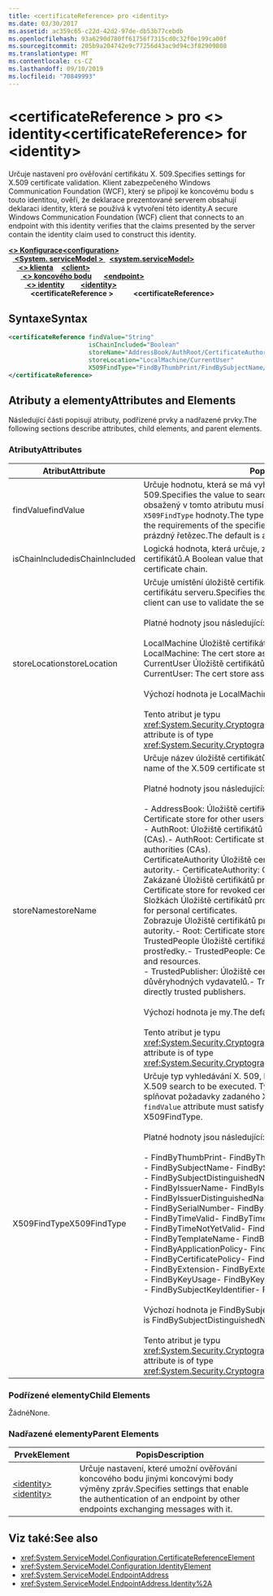 ```yaml
---
title: <certificateReference> pro <identity>
ms.date: 03/30/2017
ms.assetid: ac359c65-c22d-42d2-97de-db53b77cebdb
ms.openlocfilehash: 93a6290d780ff61756f7315cd0c32f0e199ca00f
ms.sourcegitcommit: 205b9a204742e9c77256d43ac9d94c3f82909808
ms.translationtype: MT
ms.contentlocale: cs-CZ
ms.lasthandoff: 09/10/2019
ms.locfileid: "70849993"
---
```

# <a name="certificatereference-for-identity"></a><span data-ttu-id="eea11-102">\<certificateReference > pro \<> identity</span><span class="sxs-lookup"><span data-stu-id="eea11-102">\<certificateReference> for \<identity></span></span>
<span data-ttu-id="eea11-103">Určuje nastavení pro ověřování certifikátu X. 509.</span><span class="sxs-lookup"><span data-stu-id="eea11-103">Specifies settings for X.509 certificate validation.</span></span> <span data-ttu-id="eea11-104">Klient zabezpečeného Windows Communication Foundation (WCF), který se připojí ke koncovému bodu s touto identitou, ověří, že deklarace prezentované serverem obsahují deklaraci identity, která se používá k vytvoření této identity.</span><span class="sxs-lookup"><span data-stu-id="eea11-104">A secure Windows Communication Foundation (WCF) client that connects to an endpoint with this identity verifies that the claims presented by the server contain the identity claim used to construct this identity.</span></span>  
  
<span data-ttu-id="eea11-105">[ **\<> Konfigurace**](../configuration-element.md)</span><span class="sxs-lookup"><span data-stu-id="eea11-105">[**\<configuration>**](../configuration-element.md)</span></span>\
<span data-ttu-id="eea11-106">&nbsp;&nbsp;[ **\<System. serviceModel >** ](system-servicemodel.md)</span><span class="sxs-lookup"><span data-stu-id="eea11-106">&nbsp;&nbsp;[**\<system.serviceModel>**](system-servicemodel.md)</span></span>\
<span data-ttu-id="eea11-107">&nbsp;&nbsp;&nbsp;&nbsp;[ **\<> klienta**](client.md)</span><span class="sxs-lookup"><span data-stu-id="eea11-107">&nbsp;&nbsp;&nbsp;&nbsp;[**\<client>**](client.md)</span></span>\
<span data-ttu-id="eea11-108">&nbsp;&nbsp;&nbsp;&nbsp;&nbsp;&nbsp;[ **\<> koncového bodu**](endpoint-of-client.md)</span><span class="sxs-lookup"><span data-stu-id="eea11-108">&nbsp;&nbsp;&nbsp;&nbsp;&nbsp;&nbsp;[**\<endpoint>**](endpoint-of-client.md)</span></span>\
<span data-ttu-id="eea11-109">&nbsp;&nbsp;&nbsp;&nbsp;&nbsp;&nbsp;&nbsp;&nbsp;[ **\<> identity**](identity.md)</span><span class="sxs-lookup"><span data-stu-id="eea11-109">&nbsp;&nbsp;&nbsp;&nbsp;&nbsp;&nbsp;&nbsp;&nbsp;[**\<identity>**](identity.md)</span></span>\
<span data-ttu-id="eea11-110">&nbsp;&nbsp;&nbsp;&nbsp;&nbsp;&nbsp;&nbsp;&nbsp;&nbsp;&nbsp; **\<certificateReference >**</span><span class="sxs-lookup"><span data-stu-id="eea11-110">&nbsp;&nbsp;&nbsp;&nbsp;&nbsp;&nbsp;&nbsp;&nbsp;&nbsp;&nbsp;**\<certificateReference>**</span></span>  
  
## <a name="syntax"></a><span data-ttu-id="eea11-111">Syntaxe</span><span class="sxs-lookup"><span data-stu-id="eea11-111">Syntax</span></span>  
  
```xml  
<certificateReference findValue="String"
                      isChainIncluded="Boolean"
                      storeName="AddressBook/AuthRoot/CertificateAuthority/Disallowed/My/Root/TrustedPeople/TrustedPublisher"
                      storeLocation="LocalMachine/CurrentUser"
                      X509FindType="FindByThumbPrint/FindBySubjectName/FindBySubjectDistinguishedName/FindByIssuerName/FindByIssuerDistinguishedName/FindBySerialNumber/FindByTimeValid/FindByTimeNotYetValid/FindByTemplateName/FindByApplicationPolicy/FindByCertificatePolicy/FindByExtension/FindByKeyUsage/FindBySubjectKeyIdentifier">
</certificateReference>
```  
  
## <a name="attributes-and-elements"></a><span data-ttu-id="eea11-112">Atributy a elementy</span><span class="sxs-lookup"><span data-stu-id="eea11-112">Attributes and Elements</span></span>  
 <span data-ttu-id="eea11-113">Následující části popisují atributy, podřízené prvky a nadřazené prvky.</span><span class="sxs-lookup"><span data-stu-id="eea11-113">The following sections describe attributes, child elements, and parent elements.</span></span>  
  
### <a name="attributes"></a><span data-ttu-id="eea11-114">Atributy</span><span class="sxs-lookup"><span data-stu-id="eea11-114">Attributes</span></span>  
  
|<span data-ttu-id="eea11-115">Atribut</span><span class="sxs-lookup"><span data-stu-id="eea11-115">Attribute</span></span>|<span data-ttu-id="eea11-116">Popis</span><span class="sxs-lookup"><span data-stu-id="eea11-116">Description</span></span>|  
|---------------|-----------------|  
|<span data-ttu-id="eea11-117">findValue</span><span class="sxs-lookup"><span data-stu-id="eea11-117">findValue</span></span>|<span data-ttu-id="eea11-118">Určuje hodnotu, která se má vyhledat v úložišti certifikátů X. 509.</span><span class="sxs-lookup"><span data-stu-id="eea11-118">Specifies the value to search for in the X.509 certificate store.</span></span> <span data-ttu-id="eea11-119">Typ obsažený v tomto atributu musí splňovat požadavky zadané `X509FindType` hodnoty.</span><span class="sxs-lookup"><span data-stu-id="eea11-119">The type contained in this attribute must satisfy the requirements of the specified `X509FindType` value.</span></span> <span data-ttu-id="eea11-120">Výchozí hodnota je prázdný řetězec.</span><span class="sxs-lookup"><span data-stu-id="eea11-120">The default is an empty string.</span></span>|  
|<span data-ttu-id="eea11-121">isChainIncluded</span><span class="sxs-lookup"><span data-stu-id="eea11-121">isChainIncluded</span></span>|<span data-ttu-id="eea11-122">Logická hodnota, která určuje, zda je ověření provedeno pomocí řetězu certifikátů.</span><span class="sxs-lookup"><span data-stu-id="eea11-122">A Boolean value that specifies if the validation is done using a certificate chain.</span></span>|  
|<span data-ttu-id="eea11-123">storeLocation</span><span class="sxs-lookup"><span data-stu-id="eea11-123">storeLocation</span></span>|<span data-ttu-id="eea11-124">Určuje umístění úložiště certifikátů, které může klient použít k ověření certifikátu serveru.</span><span class="sxs-lookup"><span data-stu-id="eea11-124">Specifies the location of the certificate store that the client can use to validate the server’s certificate.</span></span><br /><br /> <span data-ttu-id="eea11-125">Platné hodnoty jsou následující:</span><span class="sxs-lookup"><span data-stu-id="eea11-125">Valid values include the following:</span></span><br /><br /> <span data-ttu-id="eea11-126">LocalMachine Úložiště certifikátů přiřazené k místnímu počítači.</span><span class="sxs-lookup"><span data-stu-id="eea11-126">-   LocalMachine: The cert store assigned to the local machine.</span></span><br /><span data-ttu-id="eea11-127">CurrentUser Úložiště certifikátů přiřazené k aktuálnímu uživateli.</span><span class="sxs-lookup"><span data-stu-id="eea11-127">-   CurrentUser: The cert store assigned to the current user.</span></span><br /><br /> <span data-ttu-id="eea11-128">Výchozí hodnota je LocalMachine.</span><span class="sxs-lookup"><span data-stu-id="eea11-128">The default value is LocalMachine.</span></span><br /><br /> <span data-ttu-id="eea11-129">Tento atribut je typu <xref:System.Security.Cryptography.X509Certificates.StoreLocation>.</span><span class="sxs-lookup"><span data-stu-id="eea11-129">This attribute is of type <xref:System.Security.Cryptography.X509Certificates.StoreLocation>.</span></span>|  
|<span data-ttu-id="eea11-130">storeName</span><span class="sxs-lookup"><span data-stu-id="eea11-130">storeName</span></span>|<span data-ttu-id="eea11-131">Určuje název úložiště certifikátů X. 509, které se má otevřít.</span><span class="sxs-lookup"><span data-stu-id="eea11-131">Specifies the name of the X.509 certificate store to open.</span></span><br /><br /> <span data-ttu-id="eea11-132">Platné hodnoty jsou následující:</span><span class="sxs-lookup"><span data-stu-id="eea11-132">Valid values include the following:</span></span><br /><br /> <span data-ttu-id="eea11-133">- AddressBook: Úložiště certifikátů pro ostatní uživatele.</span><span class="sxs-lookup"><span data-stu-id="eea11-133">-   AddressBook: Certificate store for other users.</span></span><br /><span data-ttu-id="eea11-134">- AuthRoot: Úložiště certifikátů pro certifikační autority třetích stran (CAs).</span><span class="sxs-lookup"><span data-stu-id="eea11-134">-   AuthRoot: Certificate store for third-party certification authorities (CAs).</span></span><br /><span data-ttu-id="eea11-135">CertificateAuthority Úložiště certifikátů pro zprostředkující certifikační autority.</span><span class="sxs-lookup"><span data-stu-id="eea11-135">-   CertificateAuthority: Certificate store for intermediate CAs.</span></span><br /><span data-ttu-id="eea11-136">Zakázané Úložiště certifikátů pro odvolané certifikáty.</span><span class="sxs-lookup"><span data-stu-id="eea11-136">-   Disallowed: Certificate store for revoked certificates.</span></span><br /><span data-ttu-id="eea11-137">Složkách Úložiště certifikátů pro osobní certifikáty.</span><span class="sxs-lookup"><span data-stu-id="eea11-137">-   My: Certificate store for personal certificates.</span></span><br /><span data-ttu-id="eea11-138">Zobrazuje Úložiště certifikátů pro důvěryhodné kořenové certifikační autority.</span><span class="sxs-lookup"><span data-stu-id="eea11-138">-   Root: Certificate store for trusted root CAs.</span></span><br /><span data-ttu-id="eea11-139">TrustedPeople Úložiště certifikátů pro přímo důvěryhodné osoby a prostředky.</span><span class="sxs-lookup"><span data-stu-id="eea11-139">-   TrustedPeople: Certificate store for directly trusted people and resources.</span></span><br /><span data-ttu-id="eea11-140">- TrustedPublisher: Úložiště certifikátů pro vydavatele přímo důvěryhodných vydavatelů.</span><span class="sxs-lookup"><span data-stu-id="eea11-140">-   TrustedPublisher: Certificate store for directly trusted publishers.</span></span><br /><br /> <span data-ttu-id="eea11-141">Výchozí hodnota je my.</span><span class="sxs-lookup"><span data-stu-id="eea11-141">The default value is My.</span></span><br /><br /> <span data-ttu-id="eea11-142">Tento atribut je typu <xref:System.Security.Cryptography.X509Certificates.StoreName>.</span><span class="sxs-lookup"><span data-stu-id="eea11-142">This attribute is of type <xref:System.Security.Cryptography.X509Certificates.StoreName>.</span></span>|  
|<span data-ttu-id="eea11-143">X509FindType</span><span class="sxs-lookup"><span data-stu-id="eea11-143">X509FindType</span></span>|<span data-ttu-id="eea11-144">Určuje typ vyhledávání X. 509, který se má provést.</span><span class="sxs-lookup"><span data-stu-id="eea11-144">Specifies the type of X.509 search to be executed.</span></span> <span data-ttu-id="eea11-145">Typ obsažený v `findValue` atributu musí splňovat požadavky zadaného X509FindType.</span><span class="sxs-lookup"><span data-stu-id="eea11-145">The type contained in the `findValue` attribute must satisfy the requirements of the specified X509FindType.</span></span><br /><br /> <span data-ttu-id="eea11-146">Platné hodnoty jsou následující:</span><span class="sxs-lookup"><span data-stu-id="eea11-146">Valid values include the following:</span></span><br /><br /> <span data-ttu-id="eea11-147">- FindByThumbPrint</span><span class="sxs-lookup"><span data-stu-id="eea11-147">-   FindByThumbPrint</span></span><br /><span data-ttu-id="eea11-148">- FindBySubjectName</span><span class="sxs-lookup"><span data-stu-id="eea11-148">-   FindBySubjectName</span></span><br /><span data-ttu-id="eea11-149">- FindBySubjectDistinguishedName</span><span class="sxs-lookup"><span data-stu-id="eea11-149">-   FindBySubjectDistinguishedName</span></span><br /><span data-ttu-id="eea11-150">- FindByIssuerName</span><span class="sxs-lookup"><span data-stu-id="eea11-150">-   FindByIssuerName</span></span><br /><span data-ttu-id="eea11-151">- FindByIssuerDistinguishedName</span><span class="sxs-lookup"><span data-stu-id="eea11-151">-   FindByIssuerDistinguishedName</span></span><br /><span data-ttu-id="eea11-152">- FindBySerialNumber</span><span class="sxs-lookup"><span data-stu-id="eea11-152">-   FindBySerialNumber</span></span><br /><span data-ttu-id="eea11-153">- FindByTimeValid</span><span class="sxs-lookup"><span data-stu-id="eea11-153">-   FindByTimeValid</span></span><br /><span data-ttu-id="eea11-154">- FindByTimeNotYetValid</span><span class="sxs-lookup"><span data-stu-id="eea11-154">-   FindByTimeNotYetValid</span></span><br /><span data-ttu-id="eea11-155">- FindByTemplateName</span><span class="sxs-lookup"><span data-stu-id="eea11-155">-   FindByTemplateName</span></span><br /><span data-ttu-id="eea11-156">- FindByApplicationPolicy</span><span class="sxs-lookup"><span data-stu-id="eea11-156">-   FindByApplicationPolicy</span></span><br /><span data-ttu-id="eea11-157">- FindByCertificatePolicy</span><span class="sxs-lookup"><span data-stu-id="eea11-157">-   FindByCertificatePolicy</span></span><br /><span data-ttu-id="eea11-158">- FindByExtension</span><span class="sxs-lookup"><span data-stu-id="eea11-158">-   FindByExtension</span></span><br /><span data-ttu-id="eea11-159">- FindByKeyUsage</span><span class="sxs-lookup"><span data-stu-id="eea11-159">-   FindByKeyUsage</span></span><br /><span data-ttu-id="eea11-160">- FindBySubjectKeyIdentifier</span><span class="sxs-lookup"><span data-stu-id="eea11-160">-   FindBySubjectKeyIdentifier</span></span><br /><br /> <span data-ttu-id="eea11-161">Výchozí hodnota je FindBySubjectDistinguishedName.</span><span class="sxs-lookup"><span data-stu-id="eea11-161">The default value is FindBySubjectDistinguishedName.</span></span><br /><br /> <span data-ttu-id="eea11-162">Tento atribut je typu <xref:System.Security.Cryptography.X509Certificates.X509FindType>.</span><span class="sxs-lookup"><span data-stu-id="eea11-162">This attribute is of type <xref:System.Security.Cryptography.X509Certificates.X509FindType>.</span></span>|  
  
### <a name="child-elements"></a><span data-ttu-id="eea11-163">Podřízené elementy</span><span class="sxs-lookup"><span data-stu-id="eea11-163">Child Elements</span></span>  
 <span data-ttu-id="eea11-164">Žádné</span><span class="sxs-lookup"><span data-stu-id="eea11-164">None.</span></span>  
  
### <a name="parent-elements"></a><span data-ttu-id="eea11-165">Nadřazené elementy</span><span class="sxs-lookup"><span data-stu-id="eea11-165">Parent Elements</span></span>  
  
|<span data-ttu-id="eea11-166">Prvek</span><span class="sxs-lookup"><span data-stu-id="eea11-166">Element</span></span>|<span data-ttu-id="eea11-167">Popis</span><span class="sxs-lookup"><span data-stu-id="eea11-167">Description</span></span>|  
|-------------|-----------------|  
|[<span data-ttu-id="eea11-168">\<identity></span><span class="sxs-lookup"><span data-stu-id="eea11-168">\<identity></span></span>](identity.md)|<span data-ttu-id="eea11-169">Určuje nastavení, které umožní ověřování koncového bodu jinými koncovými body výměny zpráv.</span><span class="sxs-lookup"><span data-stu-id="eea11-169">Specifies settings that enable the authentication of an endpoint by other endpoints exchanging messages with it.</span></span>|  
  
## <a name="see-also"></a><span data-ttu-id="eea11-170">Viz také:</span><span class="sxs-lookup"><span data-stu-id="eea11-170">See also</span></span>

- <xref:System.ServiceModel.Configuration.CertificateReferenceElement>
- <xref:System.ServiceModel.Configuration.IdentityElement>
- <xref:System.ServiceModel.EndpointAddress>
- <xref:System.ServiceModel.EndpointAddress.Identity%2A>
